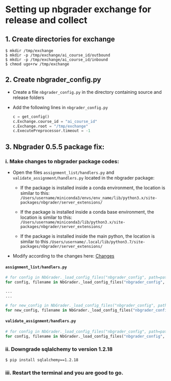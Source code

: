 # Setting up nbgrader exchange for release and collect

## 1. Create directories for exchange

```console
$ mkdir /tmp/exchange
$ mkdir -p /tmp/exchange/ai_course_id/outbound
$ mkdir -p /tmp/exchange/ai_course_id/inbound
$ chmod ugo+rw /tmp/exchange
```

## 2. Create nbgrader_config.py 

- Create a file `nbgrader_config.py` in the directory containing source and release folders

- Add the following lines in `nbgrader_config.py`

  ```python
  c = get_config()
  c.Exchange.course_id = "ai_course_id"
  c.Exchange.root = "/tmp/exchange"
  c.ExecutePreprocessor.timeout = -1
  ```

## 3. Nbgrader 0.5.5 package fix:

### i. Make changes to nbgrader package codes:

- Open the files `assignment_list/handlers.py` and `validate_assignment/handlers.py` 
located in the nbgrader package: 

  - If the package is installed inside a conda environment, the location  is similar to this:
  `/Users/username/miniconda3/envs/env_name/lib/python3.x/site-packages/nbgrader/server_extensions/`

  - If the package is installed inside a conda base environment, the location is similar to this:
  `/Users/username/miniconda3/lib/python3.x/site-packages/nbgrader/server_extensions/`

  - If the package is installed inside the main python, the location is similar to this
  `/Users/username/.local/lib/python3.7/site-packages/nbgrader/server_extensions/`

- Modify according to the changes here: [Changes](https://github.com/jupyter/nbgrader/pull/1239/commits/0ee032fdf40354a264855e80722a164eb0309770)

#### `assignment_list/handlers.py`

```python
# for config in NbGrader._load_config_files("nbgrader_config", path=paths, log=self.log):
for config, filename in NbGrader._load_config_files("nbgrader_config", path=paths, log=self.log):

...
...

# for new_config in NbGrader._load_config_files("nbgrader_config", path=[os.getcwd()], log=self.log):
for new_config, filename in NbGrader._load_config_files("nbgrader_config", path=[os.getcwd()], log=self.log):
```

#### `validate_assignment/handlers.py`


```python
# for config in NbGrader._load_config_files("nbgrader_config", path=paths, log=self.log):
for config, filename in NbGrader._load_config_files("nbgrader_config", path=paths, log=self.log):
```


### ii. Downgrade sqlalchemy to version 1.2.18

```console
$ pip install sqlalchemy==1.2.18
```

### iii. Restart the terminal and you are good to go.

